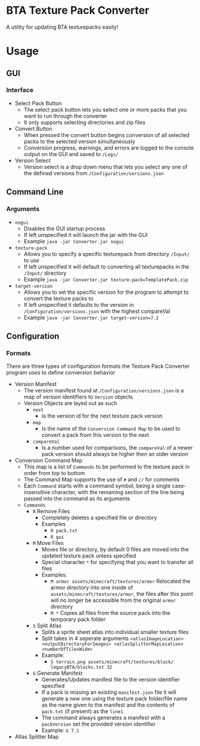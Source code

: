 # BTA Texture Pack Converter
A utility for updating BTA texturepacks easily!

# Usage

## GUI
### Interface
- Select Pack Button
  - The select pack button lets you select one or more packs that you want to run through the converter
  - It only supports selecting directories and zip files
- Convert Button
  - When pressed the convert button begins conversion of all selected packs to the selected version simultaneously
  - Conversion progress, warnings, and errors are logged to the console output on the GUI and saved to `/Logs/`
- Version Select
  - Version select is a drop down menu that lets you select any one of the defined versions from `/Configuration/versions.json`

## Command Line
### Arguments
- `nogui`
  - Disables the GUI startup process
  - If left unspecified it will launch the jar with the GUI
  - Example `java -jar Converter.jar nogui`
- `texture-pack`
  - Allows you to specify a specific texturepack from directory `/Input/` to use
  - If left unspecified it will default to converting all texturepacks in the `/Input/` directory
  - Example `java -jar Converter.jar texture-pack=TemplatePack.zip`
- `target-version`
  - Allows you to set the specific version for the program to attempt to convert the texture packs to
  - If left unspecified it defaults to the version in `/Configuration/versions.json` with the highest compareVal
  - Example `java -jar Converter.jar target-version=7.2`

## Configuration
### Formats
There are three types of configuration formats the Texture Pack Converter program uses to define conversion behavior
- Version Manifest
  - The version manifest found at `/Configuration/versions.json` is a map of version identifiers to `Version` objects
  - Version Objects are layed out as such
    - `next`
      - Is the version id for the next texture pack version
    - `map`
      - Is the name of the `Conversion Command Map` to be used to convert a pack from this version to the next
    - `compareVal`
      - Is a number used for comparisons, the `compareVal` of a newer pack version should always be higher then an older version
- Conversion Command Map
  - This map is a list of `Commands` to be performed to the texture pack in order from top to bottom
  - The Command Map supports the use of `#` and `//` for comments
  - Each `Command` starts with a command symbol, being a single case-insensitive character, with the remaining section of the line being passed into the command as its arguments
  - `Commands`
    - `R` Remove Files
      - Completely deletes a specified file or directory
      - Examples
        - `R pack.txt`
        - `R gui`
    - `M` Move Files
      - Moves file or directory, by default 0 files are moved into the updated texture pack unless specified
      - Special character `*` for specifying that you want to transfer all files
      - Examples:
        - `M armor assets/minecraft/textures/armor` Relocated the armor directory into one inside of `assets/minecraft/textures/armor`, the files after this point will no longer be accessible from the original `armor` directory
        - `M *` Copies all files from the source pack into the temporary pack folder
    - `S` Split Atlas
      - Splits a sprite sheet atlas into individual smaller texture files
      - Split takes in 4 seperate arguments `<atlasImageLocation> <outputDirectoryForImages> <atlasSplitterMapLocation> <numberOfTilesWide>`
      - Example:
        - `S terrain.png assets/minecraft/textures/block/ legacyBTA/blocks.txt 32`
    - `G` Generate Manifest
      - Generates/Updates manifest file to the version identifier specified
      - If a pack is missing an existing `manifest.json` file it will generate a new one using the texture pack folder/file name as the name given to the manifest and the contents of `pack.txt` (if present) as the `line1`
      - The command always generates a manifest with a `packVersion` set the provided version identifier
      - Example:
        `G 7.1`
- Atlas Splitter Map
